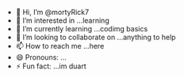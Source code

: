 - 👋 Hi, I’m @mortyRick7
- 👀 I’m interested in ...learning
- 🌱 I’m currently learning ...codimg basics
- 💞️ I’m looking to collaborate on ...anything to help
- 📫 How to reach me ...here
- 😄 Pronouns: ...
- ⚡ Fun fact: ...im duart

<!---
mortyRick7/mortyRick7 is a ✨ special ✨ repository because its `README.md` (this file) appears on your GitHub profile.
You can click the Preview link to take a look at your changes.
--->
